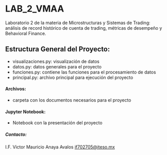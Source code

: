 # LAB_2_VMAA
Laboratorio 2 de la materia de Microstructuras y Sistemas de Trading: análisis de record histórico de cuenta de trading, métricas de desempeño y Behavioral Finance.

## Estructura General del Proyecto:
- visualizaciones.py: visualización de datos
- datos.py: datos generales para el proyecto
- funciones.py: contiene las funciones para el procesamiento de datos
- principal.py: archivo principal para ejecución del proyecto

#### Archivos:
- carpeta con los documentos necesarios para el proyecto

#### Jupyter Notebook:
- Notebook con la presentación del proyecto 





##### Contacto:
I.F. Victor Mauricio Anaya Avalos
if702705@iteso.mx
